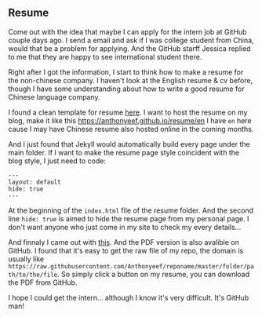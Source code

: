 ## Resume

Come out with the idea that maybe I can apply for the intern job at GitHub couple days ago. I send a email and ask if I was college student from China, would that be a problem for applying. And the GitHub starff Jessica replied to me that they are happy to see international student there.

Right after I got the information, I start to think how to make a resume for the non-chinese company. I haven't look at the English resume & cv before, though I have some understanding about how to write a good resume for Chinese language company.

I found a clean template for resume [here](http://sampleresumetemplate.net/). I want to host the resume on my blog, make it like this https://anthonyeef.github.io/resume/en I have `en` here cause I may have Chinese resume also hosted online in the coming months.

And I just found that Jekyll would automatically build every page under the main folder. If I want to make the resume page style coincident with the blog style, I just need to code:

```
---
layout: default
hide: true
---
```

At the beginning of the `index.html` file of the resume folder. And the second line `hide: true` is aimed to hide the resume page from my personal page. I don't want anyone who just come in my site to check my every details...

And finnaly I came out with [this](https://anthonyeef.github.io/resume/en). And the PDF version is also avalible on GitHub. I found that it's easy to get the raw file of my repo, the domain is usually like `https://raw.githubusercontent.com/Anthonyeef/reponame/master/folder/path/to/the/file`. So simply click a button on my resume, you can download the PDF from GitHub.

I hope I could get the intern... although I know it's very difficult. It's GitHub man!